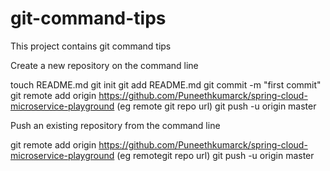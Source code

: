 # git-command-tips
This project contains git command tips

Create a new repository on the command line
 
touch README.md
git init
git add README.md
git commit -m "first commit"
git remote add origin  https://github.com/Puneethkumarck/spring-cloud-microservice-playground (eg remote git repo url)
git push -u origin master
 
Push an existing repository from the command line
 
git remote add origin  https://github.com/Puneethkumarck/spring-cloud-microservice-playground (eg remotegit repo url)
git push -u origin master
